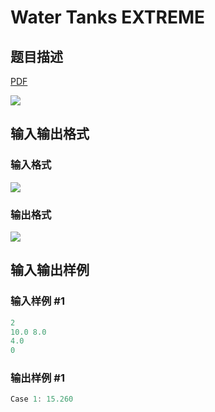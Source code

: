 # Water Tanks EXTREME

## 题目描述

[problemUrl]: https://uva.onlinejudge.org/index.php?option=com_onlinejudge&Itemid=8&category=26&page=show_problem&problem=2440

[PDF](https://uva.onlinejudge.org/external/114/p11445.pdf)

![](https://cdn.luogu.com.cn/upload/vjudge_pic/UVA11445/027d37ae1d9e0d17f715128cbf0ccb77e9962557.png)

## 输入输出格式

### 输入格式

![](https://cdn.luogu.com.cn/upload/vjudge_pic/UVA11445/861d3e39df8987646e780bcc79b515ac42a0f844.png)

### 输出格式

![](https://cdn.luogu.com.cn/upload/vjudge_pic/UVA11445/a8db12e3e0f6034084a024b093b1b991c900a469.png)

## 输入输出样例

### 输入样例 #1

```cpp
2
10.0 8.0
4.0
0
```


### 输出样例 #1

```cpp
Case 1: 15.260
```


